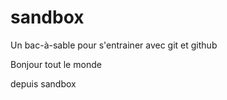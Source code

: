 # sandbox
Un bac-à-sable pour s'entrainer avec git et github

Bonjour tout le monde

depuis sandbox
